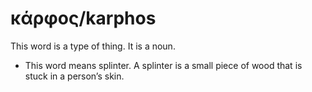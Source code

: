 # κάρφος/karphos
This word is a type of thing. It is a noun. 

* This word means splinter. A splinter is a small piece of wood that is stuck in a person’s skin. 
